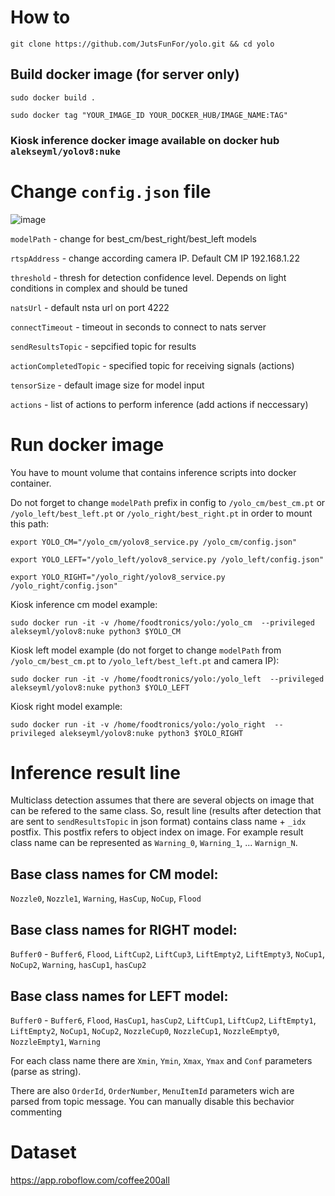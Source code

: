# How to

`git clone https://github.com/JutsFunFor/yolo.git && cd yolo`

## Build docker image (for server only)

`sudo docker build .`

`sudo docker tag "YOUR_IMAGE_ID YOUR_DOCKER_HUB/IMAGE_NAME:TAG"`
### Kiosk inference docker image available on docker hub `alekseyml/yolov8:nuke`

# Change `config.json` file

![image](https://github.com/JutsFunFor/yolo/assets/43553016/7cda425a-2218-40f0-b708-f0be69e6698e)

`modelPath` - change for best_cm/best_right/best_left models

`rtspAddress` - change according camera IP. Default CM IP 192.168.1.22

`threshold` - thresh for detection confidence level. Depends on light conditions in complex and should be tuned

`natsUrl` - default nsta url on port 4222

`connectTimeout` - timeout in seconds to connect to nats server

`sendResultsTopic` - sepcified topic for results 

`actionCompletedTopic` - specified topic for receiving signals (actions)

`tensorSize` - default image size for model input

`actions` - list of actions to perform inference (add actions if neccessary)

# Run docker image
You have to mount volume that contains inference scripts into docker container.

Do not forget to change `modelPath` prefix in config to `/yolo_cm/best_cm.pt` or `/yolo_left/best_left.pt` or `/yolo_right/best_right.pt` in order to mount this path:

`export YOLO_CM="/yolo_cm/yolov8_service.py /yolo_cm/config.json"`


`export YOLO_LEFT="/yolo_left/yolov8_service.py /yolo_left/config.json"`


`export YOLO_RIGHT="/yolo_right/yolov8_service.py /yolo_right/config.json"`

Kiosk inference cm model example:

`sudo docker run -it -v /home/foodtronics/yolo:/yolo_cm  --privileged alekseyml/yolov8:nuke python3 $YOLO_CM`

Kiosk left model example (do not forget to change `modelPath` from `/yolo_cm/best_cm.pt` to  `/yolo_left/best_left.pt` and camera IP):

`sudo docker run -it -v /home/foodtronics/yolo:/yolo_left  --privileged alekseyml/yolov8:nuke python3 $YOLO_LEFT`

Kiosk right model example:

`sudo docker run -it -v /home/foodtronics/yolo:/yolo_right  --privileged alekseyml/yolov8:nuke python3 $YOLO_RIGHT`

# Inference result line
Multiclass detection assumes that there are several objects on image that can be refered to the same class. So, result line (results after detection that are sent to `sendResultsTopic` in json format) contains class name + `_idx` postfix. 
This postfix refers to object index on image. For example result class name can be represented as `Warning_0`, `Warning_1`, ... `Warnign_N`. 

## Base class names for CM model:

`Nozzle0`, `Nozzle1`, `Warning`, `HasCup`, `NoCup`, `Flood`

## Base class names for RIGHT model:

`Buffer0` - `Buffer6`, `Flood`, `LiftCup2`, `LiftCup3`, `LiftEmpty2`, `LiftEmpty3`, `NoCup1`, `NoCup2`, `Warning`, `hasCup1`, `hasCup2`

## Base class names for LEFT model:

`Buffer0` - `Buffer6`,  `Flood`, `HasCup1`, `hasCup2`, `LiftCup1`, `LiftCup2`, `LiftEmpty1`, `LiftEmpty2`, `NoCup1`, `NoCup2`, `NozzleCup0`, `NozzleCup1`, `NozzleEmpty0`, `NozzleEmpty1`, `Warning`

For each class name there are `Xmin`, `Ymin`, `Xmax`, `Ymax` and `Conf` parameters (parse as string).

There are also `OrderId`, `OrderNumber`, `MenuItemId` parameters wich are parsed from topic message. You can manually disable this bechavior commenting 

# Dataset
https://app.roboflow.com/coffee200all
